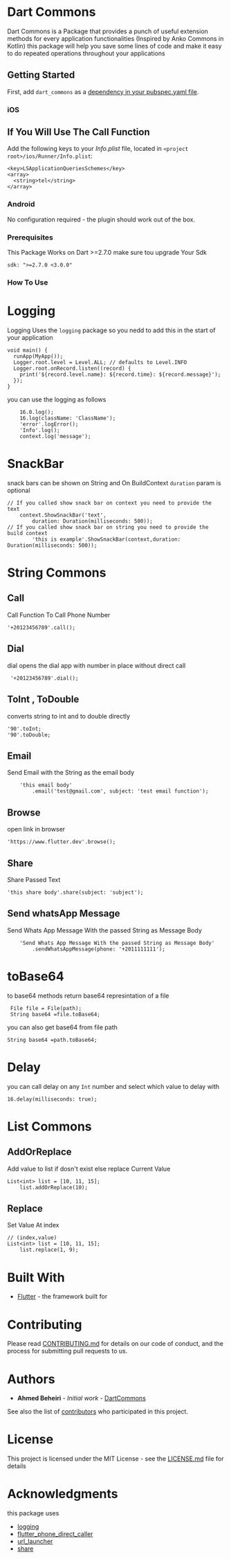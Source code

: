 # Dart Commons

Dart Commons is a Package that provides a punch of useful extension methods for every application functionalities (Inspired by Anko Commons in Kotlin)
this package will help you save some lines of code and make it easy to do repeated operations throughout your applications

## Getting Started

First, add `dart_commons` as a [dependency in your pubspec.yaml file](https://flutter.io/platform-plugins/).
### iOS

## If You Will Use The Call Function  
Add the following keys to your _Info.plist_ file, located in `<project root>/ios/Runner/Info.plist`:

```
<key>LSApplicationQueriesSchemes</key>
<array>
  <string>tel</string>
</array>
```

### Android

No configuration required - the plugin should work out of the box.


### Prerequisites

This Package Works on Dart >=2.7.0 make sure tou upgrade Your Sdk

```
sdk: ">=2.7.0 <3.0.0"
```

### How To Use

# Logging

Logging Uses the `logging` package so you nedd to add this in the start of your application

```
void main() {
  runApp(MyApp());
  Logger.root.level = Level.ALL; // defaults to Level.INFO
  Logger.root.onRecord.listen((record) {
    print('${record.level.name}: ${record.time}: ${record.message}');
  });
}
```
you can use the logging as follows

```
    16.0.log();
    16.log(className: 'ClassName');
    'error'.logError();
    'Info'.log();
    context.log('message');
```

# SnackBar
snack bars can be shown on String and On BuildContext
 `duration` param is optional

```
// If you called show snack bar on context you need to provide the text  
    context.ShowSnackBar('text',
        duration: Duration(milliseconds: 500));
// If you called show snack bar on string you need to provide the build context  
        'this is example'.ShowSnackBar(context,duration: Duration(milliseconds: 500));
```

# String Commons

## Call

Call Function To Call Phone Number 
```
'+20123456789'.call();
```

## Dial 
dial opens the dial app with number in place without direct call
```
 '+20123456789'.dial();
```


## ToInt , ToDouble

converts string to int and to double directly 
```
'90'.toInt;
'90'.toDouble;
```
## Email

Send Email with the String as the email body 
```
    'this email body'
        .email('test@gmail.com', subject: 'test email function');
```

## Browse
open link in browser
```
'https://www.flutter.dev'.browse();
```

## Share
Share Passed Text

```
'this share body'.share(subject: 'subject');
```

## Send whatsApp Message
Send Whats App Message With the passed String as Message Body

```
    'Send Whats App Message With the passed String as Message Body'
        .sendWhatsAppMessage(phone: '+2011111111');
```

# toBase64
to base64 methods return base64 represintation of a file 

```
 File file = File(path);
 String base64 =file.toBase64;   
```

you can also get base64 from file path
```
String base64 =path.toBase64;
```

# Delay
you can call delay on any `Int` number and select which value to delay with

```
16.delay(milliseconds: true);
```
# List Commons

## AddOrReplace
Add value to list if dosn't exist else replace Current Value
```
List<int> list = [10, 11, 15];
    list.addOrReplace(10);
```
## Replace
Set Value At index
```
// (index,value)
List<int> list = [10, 11, 15];
    list.replace(1, 9);
```

# Built With

* [Flutter](http://www.flutter.dev/) - the framework built for

# Contributing

Please read [CONTRIBUTING.md](CONTRIBUTING.md) for details on our code of conduct, and the process for submitting pull requests to us.

# Authors

* **Ahmed Beheiri** - *Initial work* - [DartCommons](https://github.com/AhmedBeheiri/dart_commons)

See also the list of [contributors](https://github.com/AhmedBeheiri/dart_commons/graphs/contributors) who participated in this project.

# License

This project is licensed under the MIT License - see the [LICENSE.md](LICENSE.md) file for details

# Acknowledgments
 this package uses 
* [logging](https://pub.dev/packages/logging)
* [flutter_phone_direct_caller](https://pub.dev/packages/flutter_phone_direct_caller)
* [url_launcher](https://pub.dev/packages/url_launcher)
* [share](https://pub.dev/packages/share)

